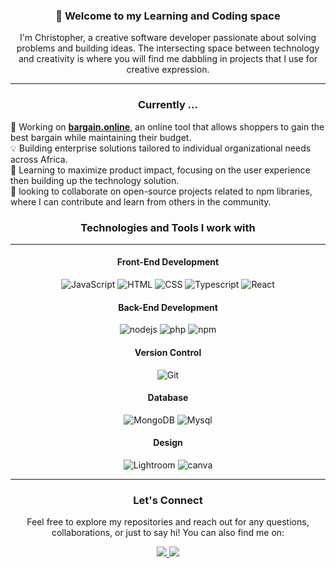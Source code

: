 <div align="center">
  
### 👋 Welcome to my Learning and Coding space

I'm Christopher, a creative software developer passionate about solving problems and building ideas. The intersecting space between technology and creativity is where you will find me dabbling in projects that I use for creative expression. 

* * *

### Currently ...

<div align="start">
🔭 Working on <b><a href="https://bargain-cyan.vercel.app/">bargain.online</a></b>, an online tool that allows shoppers to gain the best bargain while maintaining their budget. <br/>
💡 Building enterprise solutions tailored to individual organizational needs across Africa.<br/>
🌱 Learning to maximize product impact, focusing on the user experience then building up the technology solution.<br/>
👯 looking to collaborate on open-source projects related to npm libraries, where I can contribute and learn from others in the community.<br/>
</div>

### Technologies and Tools I work with 

* * *

#### Front-End Development 

![JavaScript](https://img.shields.io/badge/JavaScript-323330?style=for-the-badge&logo=javascript&logoColor=F7DF1E)
![HTML](https://img.shields.io/badge/HTML5-E34F26?style=for-the-badge&logo=html5&logoColor=white)
![CSS](https://img.shields.io/badge/CSS3-1572B6?style=for-the-badge&logo=css3&logoColor=white)
![Typescript](https://img.shields.io/badge/TypeScript-007ACC?style=for-the-badge&logo=typescript&logoColor=white)
![React](https://img.shields.io/badge/React-20232A?style=for-the-badge&logo=react&logoColor=61DAFB)


#### Back-End Development 

![nodejs](https://img.shields.io/badge/Node%20js-339933?style=for-the-badge&logo=nodedotjs&logoColor=white)
![php](https://img.shields.io/badge/PHP-777BB4?style=for-the-badge&logo=php&logoColor=white)
![npm](https://img.shields.io/badge/npm-CB3837?style=for-the-badge&logo=npm&logoColor=white)

#### Version Control

![Git](https://img.shields.io/badge/Git-F05032?style=for-the-badge&logo=git&logoColor=white)


#### Database

![MongoDB](https://img.shields.io/badge/MongoDB-4EA94B?style=for-the-badge&logo=mongodb&logoColor=white)
![Mysql](https://img.shields.io/badge/MySQL-005C84?style=for-the-badge&logo=mysql&logoColor=white)

#### Design

![Lightroom](https://img.shields.io/badge/Adobe%20Lightroom-31A8FF?style=for-the-badge&logo=Adobe%20Lightroom&logoColor=white)
![canva](https://img.shields.io/badge/Canva-%2300C4CC.svg?&style=for-the-badge&logo=Canva&logoColor=white)


* * *


### Let's Connect

Feel free to explore my repositories and reach out for any questions, collaborations, or just to say hi! You can also find me on:

<p align="center">
<a href="https://www.linkedin.com/in/cmaduka/"><img src="https://img.shields.io/badge/LinkedIn-0077B5?style=for-the-badge&logo=linkedin&logoColor=white"/> </a>
<a href="https://twitter.com/itzmaduks"><img src="https://img.shields.io/badge/Twitter-1DA1F2?style=for-the-badge&logo=twitter&logoColor=white"/> </a>
</p>

</div>
<!--
**Itzmadukz/itzmadukz** is a ✨ _special_ ✨ repository because its `README.md` (this file) appears on your GitHub profile.

Here are some ideas to get you started:

- 🔭 I’m currently working on ...
- 🌱 I’m currently learning ...
- 👯 I’m looking to collaborate on ...
- 🤔 I’m looking for help with ...
- 💬 Ask me about ...
- 📫 How to reach me: ...
- 😄 Pronouns: ...
- ⚡ Fun fact: ...
-->
